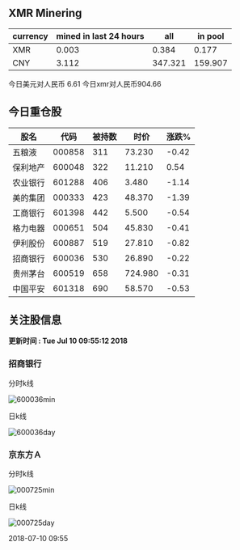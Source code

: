 ## XMR Minering

|currency|mined in last 24 hours|all|in pool|
|---|---|---|---|
|XMR|0.003|0.384|0.177|
|CNY|3.112|347.321|159.907|

今日美元对人民币 6.61	今日xmr对人民币904.66


## 今日重仓股 

|股名|代码|被持数|时价|涨跌%|
|---|---|---|---|---|
|五粮液|000858|311|73.230|-0.42|
|保利地产|600048|322|11.210|0.54|
|农业银行|601288|406|3.480|-1.14|
|美的集团|000333|423|48.370|-1.39|
|工商银行|601398|442|5.500|-0.54|
|格力电器|000651|504|45.830|-0.41|
|伊利股份|600887|519|27.810|-0.82|
|招商银行|600036|530|26.890|-0.22|
|贵州茅台|600519|658|724.980|-0.31|
|中国平安|601318|690|58.570|-0.53|

## 关注股信息
**更新时间 : Tue Jul 10 09:55:12 2018**
### 招商银行 
分时k线

![600036min](http://image.sinajs.cn/newchart/min/n/sh600036.gif)

日k线

![600036day](http://image.sinajs.cn/newchart/daily/n/sh600036.gif)

### 京东方Ａ 
分时k线

![000725min](http://image.sinajs.cn/newchart/min/n/sz000725.gif)

日k线

![000725day](http://image.sinajs.cn/newchart/daily/n/sz000725.gif)

2018-07-10 09:55